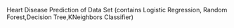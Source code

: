 Heart Disease Prediction of Data Set (contains Logistic Regression, Random Forest,Decision Tree,KNeighbors Classifier)
